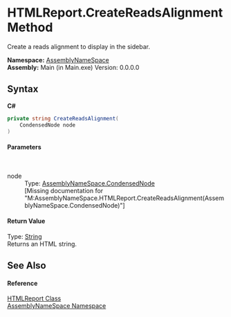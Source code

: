 # HTMLReport.CreateReadsAlignment Method 
 

Create a reads alignment to display in the sidebar.

**Namespace:**&nbsp;<a href="6bcc80ef-5cfd-db5f-1eb2-7297d1c16397">AssemblyNameSpace</a><br />**Assembly:**&nbsp;Main (in Main.exe) Version: 0.0.0.0

## Syntax

**C#**<br />
``` C#
private string CreateReadsAlignment(
	CondensedNode node
)
```


#### Parameters
&nbsp;<dl><dt>node</dt><dd>Type: <a href="9aa97fa2-84fc-c8b1-da89-3aa2201bdb11">AssemblyNameSpace.CondensedNode</a><br />\[Missing <param name="node"/> documentation for "M:AssemblyNameSpace.HTMLReport.CreateReadsAlignment(AssemblyNameSpace.CondensedNode)"\]</dd></dl>

#### Return Value
Type: <a href="http://msdn2.microsoft.com/en-us/library/s1wwdcbf" target="_blank">String</a><br />Returns an HTML string.

## See Also


#### Reference
<a href="0ed51262-b756-8990-bdb4-16422dcd6dbd">HTMLReport Class</a><br /><a href="6bcc80ef-5cfd-db5f-1eb2-7297d1c16397">AssemblyNameSpace Namespace</a><br />